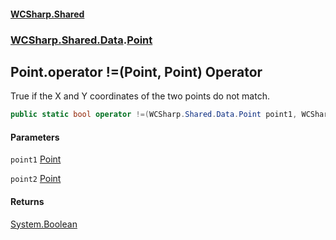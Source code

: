 #### [WCSharp.Shared](index.md 'index')
### [WCSharp.Shared.Data](WCSharp.Shared.Data.md 'WCSharp.Shared.Data').[Point](WCSharp.Shared.Data.Point.md 'WCSharp.Shared.Data.Point')

## Point.operator !=(Point, Point) Operator

True if the X and Y coordinates of the two points do not match.

```csharp
public static bool operator !=(WCSharp.Shared.Data.Point point1, WCSharp.Shared.Data.Point point2);
```
#### Parameters

<a name='WCSharp.Shared.Data.Point.op_Inequality(WCSharp.Shared.Data.Point,WCSharp.Shared.Data.Point).point1'></a>

`point1` [Point](WCSharp.Shared.Data.Point.md 'WCSharp.Shared.Data.Point')

<a name='WCSharp.Shared.Data.Point.op_Inequality(WCSharp.Shared.Data.Point,WCSharp.Shared.Data.Point).point2'></a>

`point2` [Point](WCSharp.Shared.Data.Point.md 'WCSharp.Shared.Data.Point')

#### Returns
[System.Boolean](https://docs.microsoft.com/en-us/dotnet/api/System.Boolean 'System.Boolean')